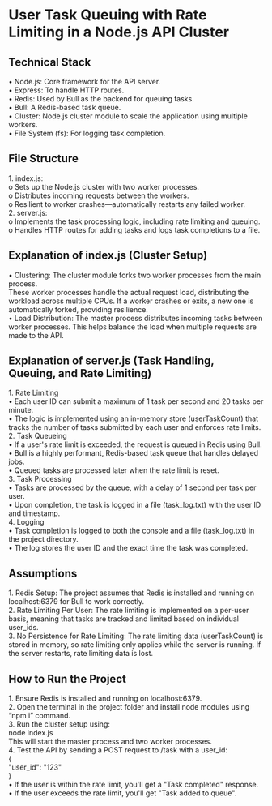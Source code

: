 <h1>User Task Queuing with Rate Limiting in a Node.js API Cluster</h1>

<h2>Technical Stack</h2>
•	Node.js: Core framework for the API server.<br>
•	Express: To handle HTTP routes.<br>
•	Redis: Used by Bull as the backend for queuing tasks.<br>
•	Bull: A Redis-based task queue.<br>
•	Cluster: Node.js cluster module to scale the application using multiple workers.<br>
•	File System (fs): For logging task completion.

<h2>File Structure</h2>
1.	index.js:<br>
o	Sets up the Node.js cluster with two worker processes.<br>
o	Distributes incoming requests between the workers.<br>
o	Resilient to worker crashes—automatically restarts any failed worker.<br>
2.	server.js:<br>
o	Implements the task processing logic, including rate limiting and queuing.<br>
o	Handles HTTP routes for adding tasks and logs task completions to a file.

<h2>Explanation of index.js (Cluster Setup)</h2>
•	Clustering: The cluster module forks two worker processes from the main process.<br>
These worker processes handle the actual request load, distributing the workload across multiple CPUs. If a worker crashes or exits, a new one is automatically forked, providing resilience.<br>
•	Load Distribution: The master process distributes incoming tasks between worker processes. This helps balance the load when multiple requests are made to the API.

<h2>Explanation of server.js (Task Handling, Queuing, and Rate Limiting)</h2>
1. Rate Limiting<br>
•	Each user ID can submit a maximum of 1 task per second and 20 tasks per minute.<br>
•	The logic is implemented using an in-memory store (userTaskCount) that tracks the number of tasks submitted by each user and enforces rate limits.<br>
2. Task Queueing<br>
•	If a user's rate limit is exceeded, the request is queued in Redis using Bull.<br>
•	Bull is a highly performant, Redis-based task queue that handles delayed jobs.<br>
•	Queued tasks are processed later when the rate limit is reset.<br>
3. Task Processing<br>
•	Tasks are processed by the queue, with a delay of 1 second per task per user.<br>
•	Upon completion, the task is logged in a file (task_log.txt) with the user ID and timestamp.<br>
4. Logging<br>
•	Task completion is logged to both the console and a file (task_log.txt) in the project directory.<br>
•	The log stores the user ID and the exact time the task was completed.<br>

<h2>Assumptions</h2>
1.	Redis Setup: The project assumes that Redis is installed and running on localhost:6379 for Bull to work correctly.<br>
2.	Rate Limiting Per User: The rate limiting is implemented on a per-user basis, meaning that tasks are tracked and limited based on individual user_ids.<br>
3.	No Persistence for Rate Limiting: The rate limiting data (userTaskCount) is stored in memory, so rate limiting only applies while the server is running. If the server restarts, rate limiting data is lost.<br>

<h2>How to Run the Project</h2>
1.	Ensure Redis is installed and running on localhost:6379.<br>
2.	Open the terminal in the project folder and install node modules using “npm i” command.<br>
3.	Run the cluster setup using:<br>
node index.js<br>
This will start the master process and two worker processes.<br>
4.	Test the API by sending a POST request to /task with a user_id:<br>
{<br>
  "user_id": "123"<br>
}<br>
•  If the user is within the rate limit, you'll get a "Task completed" response.<br>
•  If the user exceeds the rate limit, you'll get "Task added to queue".<br>


